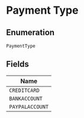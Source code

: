
# Payment Type

## Enumeration

`PaymentType`

## Fields

| Name |
|  --- |
| `CREDITCARD` |
| `BANKACCOUNT` |
| `PAYPALACCOUNT` |

